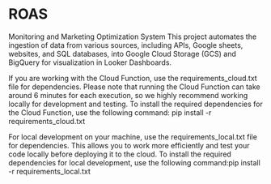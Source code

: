 # ROAS
Monitoring and Marketing Optimization System
This project automates the ingestion of data from various sources, including APIs, Google sheets, websites, and SQL databases, into Google Cloud Storage (GCS) and BigQuery for visualization in Looker Dashboards.

If you are working with the Cloud Function, use the requirements_cloud.txt file for dependencies. Please note that running the Cloud Function can take around 6 minutes for each execution, so we highly recommend working locally for development and testing.
To install the required dependencies for the Cloud Function, use the following command: pip install -r requirements_cloud.txt

For local development on your machine, use the requirements_local.txt file for dependencies. This allows you to work more efficiently and test your code locally before deploying it to the cloud.
To install the required dependencies for local development, use the following command:pip install -r requirements_local.txt


